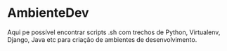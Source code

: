 # AmbienteDev
Aqui pe possível encontrar scripts .sh com trechos de Python, Virtualenv, Django, Java etc para criação de ambientes de desenvolvimento.  
